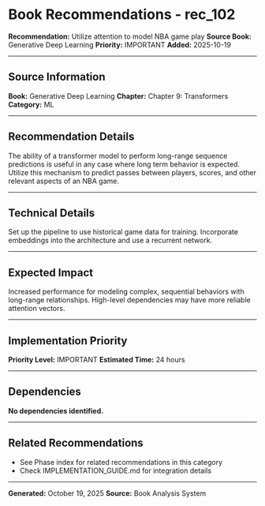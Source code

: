 # Book Recommendations - rec_102

**Recommendation:** Utilize attention to model NBA game play
**Source Book:** Generative Deep Learning
**Priority:** IMPORTANT
**Added:** 2025-10-19

---

## Source Information

**Book:** Generative Deep Learning
**Chapter:** Chapter 9: Transformers
**Category:** ML

---

## Recommendation Details

The ability of a transformer model to perform long-range sequence predictions is useful in any case where long term behavior is expected. Utilize this mechanism to predict passes between players, scores, and other relevant aspects of an NBA game.

---

## Technical Details

Set up the pipeline to use historical game data for training. Incorporate embeddings into the architecture and use a recurrent network.

---

## Expected Impact

Increased performance for modeling complex, sequential behaviors with long-range relationships. High-level dependencies may have more reliable attention vectors.

---

## Implementation Priority

**Priority Level:** IMPORTANT
**Estimated Time:** 24 hours

---

## Dependencies

**No dependencies identified.**

---

## Related Recommendations

- See Phase index for related recommendations in this category
- Check IMPLEMENTATION_GUIDE.md for integration details

---

**Generated:** October 19, 2025
**Source:** Book Analysis System
